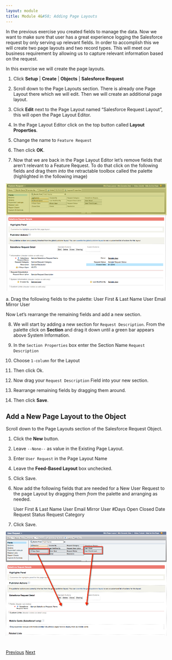 ```yaml
---
layout: module
title: Module 4&#58; Adding Page Layouts
---
```


In the previous exercise you created fields to manage the data. Now we want to make sure that user has a great experience logging the Salesforce request by only serving up relevant fields. In order to accomplish this we will create two page layouts and two record types. This will meet our business requirement by allowing us to capture relevant information based on the request.

In this exercise we will create the page layouts.

1. Click **Setup** | **Create** | **Objects** | **Salesforce Request**

2. Scroll down to the Page Layouts section. There is already one Page Layout there which we will edit. Then we will create an additional page layout.

3. Click **Edit** next to the Page Layout named “Salesforce Request Layout”, this will open the Page Layout Editor.

4. In the Page Layout Editor click on the top button called **Layout Properties**.

5. Change the name to `Feature Request`

6. Then click **OK**.

7. Now that we are back in the Page Layout Editor let’s remove fields that aren’t relevant to a Feature Request. To do that click on the following fields and drag them _into_ the retractable toolbox called the palette (highlighted in the following image)

![](images/04-page-layout-editor.png)

  a. Drag the following fields to the palette:
    User First & Last Name
    User Email
    Mirror User


Now Let’s rearrange the remaining fields and add a new section.

8. We will start by adding a new section for `Request Description`. From the palette click on **Section** and drag it down until a green bar appears above System Information.

9. In the `Section Properties` box enter the Section Name `Request Description`

10. Choose `1-column` for the Layout

11. Then click Ok.

12.  Now drag your `Request Description` Field into your new section.

13. Rearrange remaining fields by dragging them around.

14. Then click **Save**.

## Add a New Page Layout to the Object
Scroll down to the Page Layouts section of the Salesforce Request Object.

1. Click the **New** button.

2. Leave `--None--` as value in the Existing Page Layout.

3. Enter `User Request` in the Page Layout Name

4. Leave the **Feed-Based Layout** box unchecked.

5. Click  Save.

6. Now add the following fields that are needed for a New User Request to the page Layout by dragging them _from_ the palette and arranging as needed.

    User First & Last Name		User Email
    Mirror User				#Days Open
    Closed Date				Request Status
    Request Category

7. Click Save.

![](images/04-add-page-layout-to-object.png)


<div class="row" style="margin-top:40px;">
<div class="col-sm-12">
<a href="03-adding-fields-to-the-salesforce-request-object.html" class="btn btn-default"><i class="glyphicon glyphicon-chevron-left"></i> Previous</a>
<a href="05-adding-record-types.html" class="btn btn-default pull-right">Next <i class="glyphicon glyphicon-chevron-right"></i></a>
</div>
</div>
